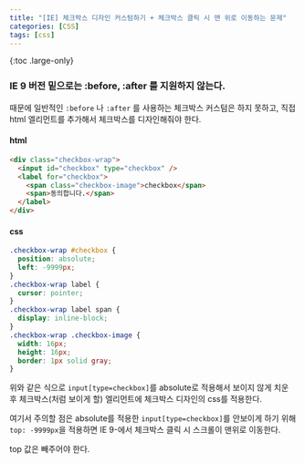 ```yaml
---
title: "[IE] 체크박스 디자인 커스텀하기 + 체크박스 클릭 시 맨 위로 이동하는 문제"
categories: [CSS]
tags: [css]
---
```


{:toc .large-only}

### IE 9 버전 밑으로는 :before, :after 를 지원하지 않는다.

때문에 일반적인 `:before` 나 `:after` 를 사용하는 체크박스 커스텀은 하지 못하고, 직접 html 엘리먼트를 추가해서 체크박스를 디자인해줘야 한다.

#### html

```html
<div class="checkbox-wrap">
  <input id="checkbox" type="checkbox" />
  <label for="checkbox">
    <span class="checkbox-image">checkbox</span>
    <span>동의합니다.</span>
  </label>
</div>
```

#### css

```css
.checkbox-wrap #checkbox {
  position: absolute;
  left: -9999px;
}
.checkbox-wrap label {
  cursor: pointer;
}
.checkbox-wrap label span {
  display: inline-block;
}
.checkbox-wrap .checkbox-image {
  width: 16px;
  height: 16px;
  border: 1px solid gray;
}
```

위와 같은 식으로 `input[type=checkbox]`를 absolute로 적용해서 보이지 않게 치운 후 체크박스(처럼 보이게 할) 엘리먼트에 체크박스 디자인의 css를 적용한다.

여기서 주의할 점은 absolute를 적용한 `input[type=checkbox]`를 안보이게 하기 위해 `top: -9999px`을 적용하면 IE 9-에서 체크박스 클릭 시 스크롤이 맨위로 이동한다.

top 값은 빼주어야 한다.

